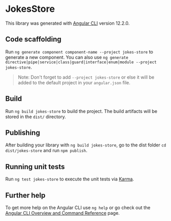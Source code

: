 # JokesStore

This library was generated with [Angular CLI](https://github.com/angular/angular-cli) version 12.2.0.

## Code scaffolding

Run `ng generate component component-name --project jokes-store` to generate a new component. You can also use `ng generate directive|pipe|service|class|guard|interface|enum|module --project jokes-store`.
> Note: Don't forget to add `--project jokes-store` or else it will be added to the default project in your `angular.json` file. 

## Build

Run `ng build jokes-store` to build the project. The build artifacts will be stored in the `dist/` directory.

## Publishing

After building your library with `ng build jokes-store`, go to the dist folder `cd dist/jokes-store` and run `npm publish`.

## Running unit tests

Run `ng test jokes-store` to execute the unit tests via [Karma](https://karma-runner.github.io).

## Further help

To get more help on the Angular CLI use `ng help` or go check out the [Angular CLI Overview and Command Reference](https://angular.io/cli) page.
